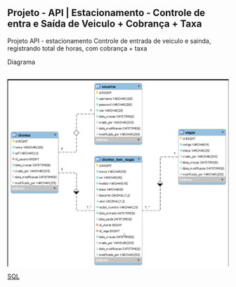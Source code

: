 ## Projeto - API | Estacionamento - Controle de entra e Saída de Veiculo + Cobrança + Taxa
<p>Projeto API - estacionamento Controle de entrada de veiculo e sainda, registrando total de horas, com  cobrança  + taxa</p>

Diagrama
<div style="display: inline_block"><br>
  <img align="center" alt="DIAGRAMA" src="https://github.com/acrisiopb/API_PARK_2025/blob/main/Diagrama%20-%20BD.png?raw=true">
</div>

<a href="https://github.com/acrisiopb/API_PARK_2025/tree/main/SQL">SQL</a>



